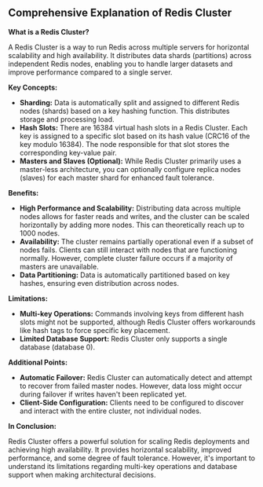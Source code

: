## Comprehensive Explanation of Redis Cluster

**What is a Redis Cluster?**

A Redis Cluster is a way to run Redis across multiple servers for horizontal scalability and high availability. It distributes data shards (partitions) across independent Redis nodes, enabling you to handle larger datasets and improve performance compared to a single server.

**Key Concepts:**

* **Sharding:** Data is automatically split and assigned to different Redis nodes (shards) based on a key hashing function. This distributes storage and processing load.
* **Hash Slots:**  There are 16384 virtual hash slots in a Redis Cluster. Each key is assigned to a specific slot based on its hash value (CRC16 of the key modulo 16384). The node responsible for that slot stores the corresponding key-value pair.
* **Masters and Slaves (Optional):** While Redis Cluster primarily uses a master-less architecture, you can optionally configure replica nodes (slaves) for each master shard for enhanced fault tolerance.

**Benefits:**

* **High Performance and Scalability:**  Distributing data across multiple nodes allows for faster reads and writes, and the cluster can be scaled horizontally by adding more nodes. This can theoretically reach up to 1000 nodes.
* **Availability:**  The cluster remains partially operational even if a subset of nodes fails. Clients can still interact with nodes that are functioning normally. However, complete cluster failure occurs if a majority of masters are unavailable.
* **Data Partitioning:**  Data is automatically partitioned based on key hashes, ensuring even distribution across nodes.

**Limitations:**

* **Multi-key Operations:** Commands involving keys from different hash slots might not be supported, although Redis Cluster offers workarounds like hash tags to force specific key placement.
* **Limited Database Support:**  Redis Cluster only supports a single database (database 0).

**Additional Points:**

* **Automatic Failover:**  Redis Cluster can automatically detect and attempt to recover from failed master nodes. However, data loss might occur during failover if writes haven't been replicated yet.
* **Client-Side Configuration:**  Clients need to be configured to discover and interact with the entire cluster, not individual nodes.

**In Conclusion:**

Redis Cluster offers a powerful solution for scaling Redis deployments and achieving high availability. It provides horizontal scalability, improved performance, and some degree of fault tolerance. However, it's important to understand its limitations regarding multi-key operations and database support when making architectural decisions.
